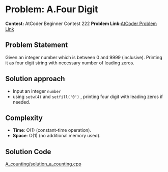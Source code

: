 # Problem: A.Four Digit
**Contest:** AtCoder Beginner Contest 222
**Problem Link:**[AtCoder Problem Link](https://atcoder.jp/contests/abc222/tasks/abc222_a?lang=en)

## Problem Statement
Given an integer number which is between 0 and 9999 (inclusive).
Printing it as four digit string with necessary number of leading zeros.
## Solution approach
- Input an integer `number`
- using `setw(4)` and `setfill('0')` , printing four digit with leading zeros if needed.

## Complexity
- **Time**: O(1) (constant-time operation).
- **Space**: O(1) (no additional memory used).
## Solution Code
[A_counting/solution_a_counting.cpp](A_counting/solution_a_counting.cpp)